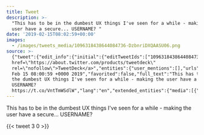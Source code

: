 ```yaml
---
title: Tweet
description: >-
  "This has to be in the dumbest UX things I've seen for a while - making the
  user have a secure... USERNAME? "
date: '2019-02-15T08:02:59+00:00'
images:
  - /images/tweets_media/1096318438644084736-DzbnriDXQAASU06.png
source: >-
  {"tweet":{"edit_info":{"initial":{"editTweetIds":["1096318438644084736"],"editableUntil":"2019-02-15T09:00:59.041Z","editsRemaining":"5","isEditEligible":true}},"retweeted":false,"source":"<a
  href=\"https://about.twitter.com/products/tweetdeck\"
  rel=\"nofollow\">TweetDeck</a>","entities":{"user_mentions":[],"urls":[],"symbols":[],"media":[{"expanded_url":"https://twitter.com/toychicken/status/1096318438644084736/photo/1","indices":["107","130"],"url":"https://t.co/VntTmWSdlW","media_url":"http://pbs.twimg.com/media/DzbnriDXQAASU06.png","id_str":"1096318294372597760","id":"1096318294372597760","media_url_https":"https://pbs.twimg.com/media/DzbnriDXQAASU06.png","sizes":{"medium":{"w":"486","h":"386","resize":"fit"},"small":{"w":"486","h":"386","resize":"fit"},"thumb":{"w":"150","h":"150","resize":"crop"},"large":{"w":"486","h":"386","resize":"fit"}},"type":"photo","display_url":"pic.twitter.com/VntTmWSdlW"}],"hashtags":[]},"display_text_range":["0","130"],"favorite_count":"3","id_str":"1096318438644084736","truncated":false,"retweet_count":"0","id":"1096318438644084736","possibly_sensitive":false,"created_at":"Fri
  Feb 15 08:00:59 +0000 2019","favorited":false,"full_text":"This has to be in
  the dumbest UX things I've seen for a while - making the user have a secure...
  USERNAME?
  https://t.co/VntTmWSdlW","lang":"en","extended_entities":{"media":[{"expanded_url":"https://twitter.com/toychicken/status/1096318438644084736/photo/1","indices":["107","130"],"url":"https://t.co/VntTmWSdlW","media_url":"http://pbs.twimg.com/media/DzbnriDXQAASU06.png","id_str":"1096318294372597760","id":"1096318294372597760","media_url_https":"https://pbs.twimg.com/media/DzbnriDXQAASU06.png","sizes":{"medium":{"w":"486","h":"386","resize":"fit"},"small":{"w":"486","h":"386","resize":"fit"},"thumb":{"w":"150","h":"150","resize":"crop"},"large":{"w":"486","h":"386","resize":"fit"}},"type":"photo","display_url":"pic.twitter.com/VntTmWSdlW"}]}}}
---
```

This has to be in the dumbest UX things I've seen for a while - making the user have a secure... USERNAME? 
    
{{< tweet 3 0 >}}
    
